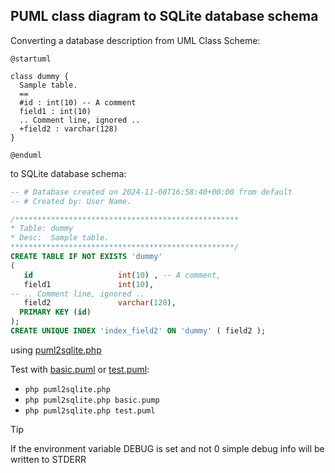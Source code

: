 ## PUML class diagram to SQLite database schema

Converting a database description from UML Class Scheme:
```puml
@startuml

class dummy {
  Sample table.
  ==
  #id : int(10) -- A comment
  field1 : int(10)
  .. Comment line, ignored ..
  +field2 : varchar(128)
}

@enduml
```

to SQLite database schema:

```sql
-- # Database created on 2024-11-08T16:58:40+00:00 from default
-- # Created by: User Name.

/**************************************************
* Table: dummy
* Desc:  Sample table.
**************************************************/
CREATE TABLE IF NOT EXISTS 'dummy'
(
   id                   int(10) , -- A comment,
   field1               int(10),
-- .. Comment line, ignored ..
   field2               varchar(128),
  PRIMARY KEY (id)
);
CREATE UNIQUE INDEX 'index_field2' ON 'dummy' ( field2 );
```

using [puml2sqlite.php](puml2sqlite.php)

Test with [basic.puml](basic.puml) or [test.puml](test.puml):
- `php puml2sqlite.php`
- `php puml2sqlite.php basic.pump`
- `php puml2sqlite.php test.puml`

> [!TIP]
> If the environment variable DEBUG is set and not 0 simple debug info will be written to STDERR
